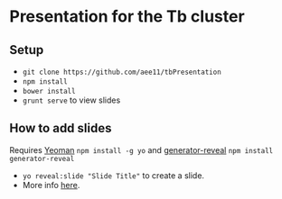 # Presentation for the Tb cluster

## Setup

- `git clone https://github.com/aee11/tbPresentation`
- `npm install`
- `bower install`
- `grunt serve` to view slides

## How to add slides

Requires [Yeoman](http://yeoman.io/) `npm install -g yo` and [generator-reveal](https://github.com/slara/generator-reveal) `npm install generator-reveal`

- `yo reveal:slide "Slide Title"` to create a slide.
- More info [here](https://github.com/slara/generator-reveal#generators "Generators").

